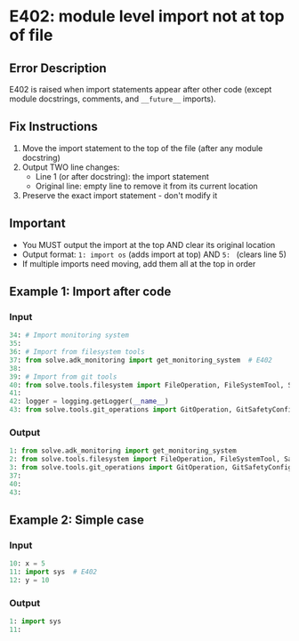 # E402: module level import not at top of file

## Error Description
E402 is raised when import statements appear after other code (except module docstrings, comments, and `__future__` imports).

## Fix Instructions
1. Move the import statement to the top of the file (after any module docstring)
2. Output TWO line changes:
   - Line 1 (or after docstring): the import statement
   - Original line: empty line to remove it from its current location
3. Preserve the exact import statement - don't modify it

## Important
- You MUST output the import at the top AND clear its original location
- Output format: `1: import os` (adds import at top) AND `5: ` (clears line 5)
- If multiple imports need moving, add them all at the top in order

## Example 1: Import after code

### Input
```python
34: # Import monitoring system
35:
36: # Import from filesystem tools
37: from solve.adk_monitoring import get_monitoring_system  # E402
38:
39: # Import from git tools
40: from solve.tools.filesystem import FileOperation, FileSystemTool, SafetyConfig  # E402
41:
42: logger = logging.getLogger(__name__)
43: from solve.tools.git_operations import GitOperation, GitSafetyConfig, GitTool  # E402
```

### Output
```python
1: from solve.adk_monitoring import get_monitoring_system
2: from solve.tools.filesystem import FileOperation, FileSystemTool, SafetyConfig
3: from solve.tools.git_operations import GitOperation, GitSafetyConfig, GitTool
37:
40:
43:
```

## Example 2: Simple case

### Input
```python
10: x = 5
11: import sys  # E402
12: y = 10
```

### Output
```python
1: import sys
11:
```
